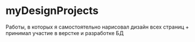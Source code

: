 # myDesignProjects
Работы, в которых я самостоятельно нарисовал дизайн всех страниц + принимал участие в верстке и разработке БД
